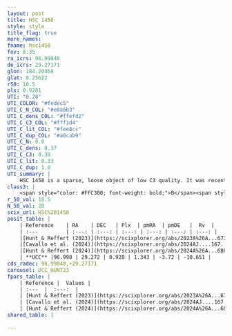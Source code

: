 ```yaml
---
layout: post
title: HSC 1458
style: style
title_flag: true
more_names: 
fname: hsc1458
fov: 0.35
ra_icrs: 96.99848
de_icrs: 29.27171
glon: 184.20468
glat: 8.25622
r50: 10.5
plx: 0.9281
UTI: "0.28"
UTI_COLOR: "#fedec5"
UTI_C_N_COL: "#e0a6b3"
UTI_C_dens_COL: "#ffefd2"
UTI_C_C3_COL: "#fff1d4"
UTI_C_lit_COL: "#fee8cc"
UTI_C_dup_COL: "#a6cab9"
UTI_C_N: 0.0
UTI_C_dens: 0.37
UTI_C_C3: 0.38
UTI_C_lit: 0.33
UTI_C_dup: 1.0
UTI_summary: |
    HSC 1458 is a sparse, loose object of low C3 quality. It was recently reported in the literature.<br><br><span style="color: #99180f; font-weight: bold;">Warning: </span>contains less than 25 stars with <i>P>0.5</i> estimated.
class3: |
    <span style="color: #FFC300; font-weight: bold;">B</span><span style="color: red; font-weight: bold;">C</span>
r_50_val: 10.5
N_50_val: 20
scix_url: HSC%201458
posit_table: |
    | Reference    | RA    | DEC   | Plx  | pmRA  | pmDE   |  Rv  |
    | :---         | :---: | :---: | :---: | :---: | :---: | :---: |
    |[Hunt & Reffert (2023)](https://scixplorer.org/abs/2023A%26A...673A.114H) | 97.01 | 29.246 | 0.928 | 1.339 | -3.689 | 0.781 |
    |[Cavallo et al. (2024)](https://scixplorer.org/abs/2024AJ....167...12C) | 96.994 | 29.289 | 0.931 | -- | -- | -- |
    |[Hunt & Reffert (2024)](https://scixplorer.org/abs/2024A%26A...686A..42H) | 97.01 | 29.246 | 0.928 | 1.339 | -3.689 | 0.781 |
    | **UCC** |96.998 | 29.272 | 0.928 | 1.343 | -3.72 | -10.651 | 
cds_radec: 96.99848,+29.27171
carousel: UCC_HUNT23
fpars_table: |
    | Reference |  Values |
    | :---  |  :---:  |
    | [Hunt & Reffert (2023)](https://scixplorer.org/abs/2023A%26A...673A.114H) | `AV50=0.502, diffAV50=0.506, MOD50=10.09, logAge50=7.768` |
    | [Cavallo et al. (2024)](https://scixplorer.org/abs/2024AJ....167...12C) | `AV50=0.41, dMod50=10.35, logAge50=7.99, [Fe/H]50=0.44` |
    | [Hunt & Reffert (2024)](https://scixplorer.org/abs/2024A%26A...686A..42H) | `MassJ=50.3556` |
shared_table: |
    
---
```

